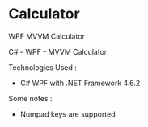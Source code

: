 # Calculator
WPF MVVM Calculator

C# - WPF - MVVM Calculator

Technologies Used : 

- C# WPF with .NET Framework 4.6.2

Some notes : 

- Numpad keys are supported